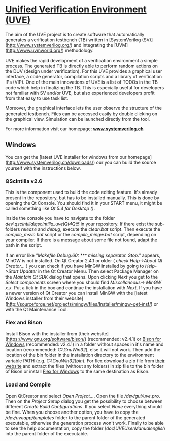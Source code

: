 [Unified Verification Environment (UVE)](http://www.systemverilog.ch)
========================================================================

The aim of the UVE project is to create software that automatically generates
a verification testbench (TB) written in [SystemVerilog (SV)]
(http://www.systemverilog.org/) and integrating the [UVM]
(http://www.uvmworld.org/) methodology. 

UVE makes the rapid development of a verification environment a simple process.
The generated TB is directly able to perform random actions on the DUV (design 
under verification). For this UVE provides a graphical user interface, a code
generator, compilation scripts and a library of verification IPs (VIP). One of 
the main innovations of UVE is a list of TODOs in the TB code which help in 
finalizing the TB. This is especially useful for developers not familiar with 
SV and/or UVE, but also experienced developers profit from that easy to use 
task list.

Moreover, the graphical interface lets the user observe the structure of the 
generated testbench. Files can be accessed easily by double clicking on the 
graphical view. Simulation can be launched directly from the tool.

For more information visit our homepage: __www.systemverilog.ch__

Windows
-------

You can get the [latest UVE installer for windows from our homepage]
(http://www.systemverilog.ch/downloads/) our you can build the source yourself
with the instructions below.

### QScintilla v2.6

This is the component used to build the code editing feature. It's already 
present in the repository, but has to be installed
manually. This is done by opening the Qt Console. You should find it in your
START menu, it might be called something like _Qt 5.4 for Desktop (<your compiler>)_.

Inside the console you have to navigate to the folder 
_dev\qscintilla\qscintilla_uve\Qt4Qt5_ in your repository. 
If there exist the sub-folders _release_ and _debug_, execute the *clean.bat* script.
Then execute the *compile_msvc.bat* script or the *compile_mingw.bat* script, depending on your compiler. If there is a message about some file not found, adapt the path in the script.

If an error like _"Makefile.Debug:60: *** missing separator.  Stop."_
appears, MinGW is not installed. On Qt Creator 2.4.1 or older
( _check Help->About Qt Creator..._ ) you can check if you have MinGW installed
by going to _Help->Start Updater_ in the Qt Creator Menu. Then select Package
Manager on the _Maintain Qt SDK_ dialog that opens. Upon clicking _Next_ you
get to the _Select components_ screen where you should find
_Miscellaneous-> MinGW x.x._ Put a tick in the box and continue the installation
with _Next_. If you have a newer version of Qt Creator you can install MinGW 
with the [latest Windows installer from their website]
(http://sourceforge.net/projects/mingw/files/Installer/mingw-get-inst/) or with the Qt Maintenance Tool.

### Flex and Bison 

Install Bison with the installer from [their website]
(https://www.gnu.org/software/bison/) (recommended: v2.4.1) or [Bison for Windows](http://gnuwin32.sourceforge.net/packages/bison.htm)
(recommended: v2.4.1) in a folder without
spaces in it's name and location (recommended: _C:\GnuWin32_), else it will not
work. Then add the location of the bin folder in the installation directory to
the environment variable PATH (e.g. _C:\GnuWin32\bin_).
For flex download a zip file from [their website](http://flex.sourceforge.net) and extract the files (without any folders) in zip file to the bin folder of Bison or install [Flex for Windows](http://gnuwin32.sourceforge.net/packages/flex.htm) to the same destination as Bison.

### Load and Compile

Open QtCreator and select _Open Project..._. Open the file _/dev/gui/uve.pro_.
Then on the _Project Setup_ dialog you get the possibility to choose between
different _Create Build Configurations_. If you select _None_ everything should
be fine. When you choose another option, you have to copy the
_/dev/uveapp/templates_ folder to the parent folder of the generated executable,
otherwise the generation process won't work. Finally to be able to see the help
documentation, copy the folder _\doc\UVEUserManualenglish_ into the parent 
folder of the executable.
